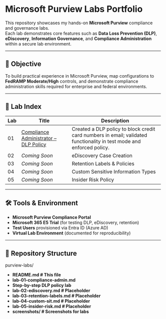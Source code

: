# Microsoft Purview Labs Portfolio

This repository showcases my hands-on **Microsoft Purview** compliance and governance labs.  
Each lab demonstrates core features such as **Data Loss Prevention (DLP)**, **eDiscovery**, **Information Governance**, and **Compliance Administration** within a secure lab environment.

---

## 🎯 Objective
To build practical experience in Microsoft Purview, map configurations to **FedRAMP Moderate/High** controls, and demonstrate compliance administration skills required for enterprise and federal environments.

---

## 🧩 Lab Index

| Lab | Title | Description |
|-----|-------|-------------|
| 01  | [Compliance Administrator – DLP Policy](lab-01-compliance-admin.md) | Created a DLP policy to block credit card numbers in email; validated functionality in test mode and enforced policy. |
| 02  | *Coming Soon* | eDiscovery Case Creation | Configure an eDiscovery case to preserve and search content across M365 workloads. |
| 03  | *Coming Soon* | Retention Labels & Policies | Create labels/policies to enforce record retention in alignment with compliance needs. |
| 04  | *Coming Soon* | Custom Sensitive Information Types | Build a custom SIT to detect organization-specific confidential patterns. |
| 05  | *Coming Soon* | Insider Risk Policy | Simulate and test Insider Risk Management in Microsoft Purview. |

---

## 🛠 Tools & Environment
- **Microsoft Purview Compliance Portal**  
- **Microsoft 365 E5 Trial** (for testing DLP, eDiscovery, retention)  
- **Test Users** provisioned via Entra ID (Azure AD)  
- **Virtual Lab Environment** (documented for reproducibility)  

---

## 📂 Repository Structure
purview-labs/
- **README.md # This file**
- **lab-01-compliance-admin.md**
- **Step-by-step DLP policy lab**
- **lab-02-ediscovery.md # Placeholder**
- **lab-03-retention-labels.md # Placeholder**
- **lab-04-custom-sit.md # Placeholder**
- **lab-05-insider-risk.md # Placeholder**
- **screenshots/ # Screenshots for labs**

